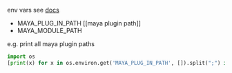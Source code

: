 env vars see [docs](https://help.autodesk.com/view/MAYAUL/2024/ENU/?guid=GUID-925EB3B5-1839-45ED-AA2E-3184E3A45AC7)
- MAYA_PLUG_IN_PATH [[maya plugin path]]
- MAYA_MODULE_PATH

e.g. print all maya plugin paths
```python
import os
[print(x) for x in os.environ.get('MAYA_PLUG_IN_PATH', []).split(";") if x]
```
